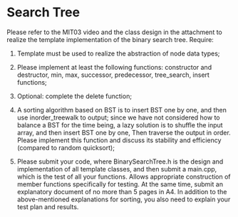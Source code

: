 # Search Tree

Please refer to the MIT03 video and the class design in the attachment to realize the template implementation of the binary search tree. Require:

1. Template must be used to realize the abstraction of node data types;

2. Please implement at least the following functions: constructor and destructor, min, max, successor, predecessor, tree_search, insert functions;

3. Optional: complete the delete function;

4. A sorting algorithm based on BST is to insert BST one by one, and then use inorder_treewalk to output; since we have not considered how to balance a BST for the time being, a lazy solution is to shuffle the input array, and then insert BST one by one, Then traverse the output in order. Please implement this function and discuss its stability and efficiency (compared to random quicksort);

5. Please submit your code, where BinarySearchTree.h is the design and implementation of all template classes, and then submit a main.cpp, which is the test of all your functions. Allows appropriate construction of member functions specifically for testing. At the same time, submit an explanatory document of no more than 5 pages in A4. In addition to the above-mentioned explanations for sorting, you also need to explain your test plan and results.
